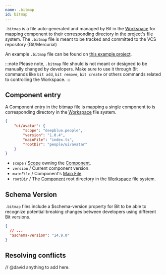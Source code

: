 ```yaml
---
name: .bitmap
id: bitmap
---
```


`.bitmap` is a file auto-generated and managed by Bit in the [Workspace](workspace/overview) for mapping component to their corresponding directory in the project's file system.
The `.bitmap` file is meant to be tracked and committed to the VCS repository (Git/Mercurial)

An example `.bitmap` file can be found on [this example project](https://github.com/bit-demos/ecommerce/blob/main/.bitmap).

:::note
Please note, `.bitmap` file should is not meant or designed to be manually changed by developers. Make sure to use it through Bit commands like `bit add`, `bit remove`, `bit create` or others commands related to controlling the Workspace.
:::

## Component entry
A Component entry in the bitmap file is mapping a single component to is corresponding directory in the [Workspace](workspace/overview) file system. 

```json
{
    "ui/avatar": {
        "scope": "deepblue.people",
        "version": "1.0.4",
        "mainFile": "index.ts",
        "rootDir": "people/ui/avatar"
    }
}
```

- `scope` / [Scope](scope/overview) owning the [Component](component/overview).
- `version` / Current component version.
- `mainFile` / Component's [Main File](components/main-file)
- `rootDir` / The [Component](components/overview) root directory in the [Workspace](workspace/overview) file system.

## Schema Version

`.bitmap` files include a $schema-version property for Bit to be able to recognize potential breaking changes between developers using different Bit versions.

```json
{
  // ...
  "$schema-version": "14.9.0"
}
```

## Resolving conflicts

// @david anything to add here.

